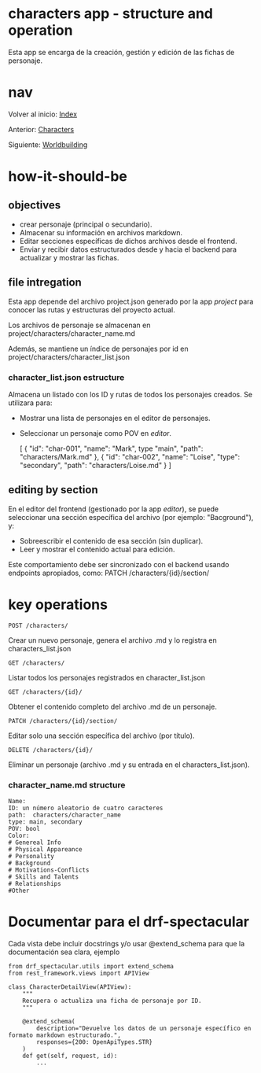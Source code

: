 # characters app - structure and operation
Esta app se encarga de la creación, gestión y edición de las fichas de personaje.

# nav
Volver al inicio:
[Index](index.md)

Anterior:
[Characters](characters.md)

Siguiente:
[Worldbuilding](worldbuilding.md)

# how-it-should-be

## objectives

- crear personaje (principal o secundario).
- Almacenar su información en archivos markdown.
- Editar secciones específicas de dichos archivos desde el frontend.
- Enviar y recibir datos estructurados desde y hacia el backend para actualizar y mostrar las fichas.

## file intregation

Esta app depende del archivo project.json generado por la app *project* para conocer las rutas y estructuras del proyecto actual.

Los archivos de personaje se almacenan en project/characters/character_name.md

Además, se mantiene un índice de personajes por id en project/characters/character_list.json

### character_list.json estructure
Almacena un listado con los ID y rutas de todos los personajes creados.
Se utilizara para:
- Mostrar una lista de personajes en el editor de personajes.
- Seleccionar un personaje como POV en *editor*.

    [
            {
            "id": "char-001",
            "name": "Mark",
            type "main",
            "path": "characters/Mark.md"
        },
        {
            "id": "char-002",
            "name": "Loise",
            "type": "secondary",
            "path": "characters/Loise.md"
        }
    ]

## editing by section
En el editor del frontend (gestionado por la app *editor*), se puede seleccionar una sección específica del archivo (por ejemplo: "Bacground"), y:
- Sobreescribir el contenido de esa sección (sin duplicar).
- Leer y mostrar el contenido actual para edición.

Este comportamiento debe ser sincronizado con el backend usando endpoints apropiados, como:
    PATCH /characters/{id}/section/

# key operations

    POST /characters/
Crear un nuevo personaje, genera el archivo .md y lo registra en characters_list.json

    GET /characters/ 
Listar todos los personajes registrados en character_list.json

    GET /characters/{id}/ 
Obtener el contenido completo del archivo .md de un personaje.

    PATCH /characters/{id}/section/
Editar solo una sección específica del archivo (por título).

    DELETE /characters/{id}/
Eliminar un personaje (archivo .md y su entrada en el characters_list.json).

### character_name.md structure

    Name:                
    ID: un número aleatorio de cuatro caracteres
    path:  characters/character_name       
    type: main, secondary      
    POV: bool                 
    Color:  
    # Genereal Info
    # Physical Appareance
    # Personality
    # Background
    # Motivations-Conflicts
    # Skills and Talents
    # Relationships
    #Other

# Documentar para el drf-spectacular
Cada vista debe incluir docstrings y/o usar @extend_schema para que la documentación sea clara, ejemplo

    from drf_spectacular.utils import extend_schema
    from rest_framework.views import APIView

    class CharacterDetailView(APIView):
        """
        Recupera o actualiza una ficha de personaje por ID.
        """

        @extend_schema(
            description="Devuelve los datos de un personaje específico en formato markdown estructurado.",
            responses={200: OpenApiTypes.STR}
        )
        def get(self, request, id):
            ...


